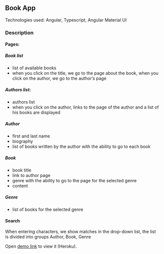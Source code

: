 
## Book App

Technologies used: Angular, Typescript, Angular Material UI

### Description

#### Pages:
##### Book list
- list of available books
- when you click on the title, we go to the page about the book, when you click on the author, we go to the author’s page
##### Authors list:
- authors list
- when you click on the author, links to the page of the author and a list of his books are displayed
##### Author
- first and last name
- biography
- list of books written by the author with the ability to go to each book
##### Book
- book title
- link to author page
- genre with the ability to go to the page for the selected genre
- content
##### Genre
- list of books for the selected genre

#### Search
When entering characters, we show matches in the drop-down list, the list is divided into groups Author, Book, Genre

Open [demo link](https://ng-books-app.herokuapp.com/) to view it (Heroku).
